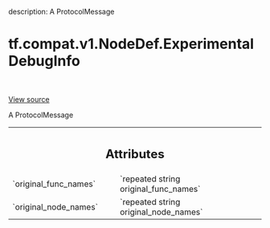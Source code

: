 description: A ProtocolMessage

<div itemscope itemtype="http://developers.google.com/ReferenceObject">
<meta itemprop="name" content="tf.compat.v1.NodeDef.ExperimentalDebugInfo" />
<meta itemprop="path" content="Stable" />
</div>

# tf.compat.v1.NodeDef.ExperimentalDebugInfo

<!-- Insert buttons and diff -->

<table class="tfo-notebook-buttons tfo-api nocontent" align="left">

</table>

<a target="_blank" href="/code/stable/tensorflow/core/framework/node_def.proto">View source</a>



A ProtocolMessage

<!-- Placeholder for "Used in" -->




<!-- Tabular view -->
 <table class="responsive fixed orange">
<colgroup><col width="214px"><col></colgroup>
<tr><th colspan="2"><h2 class="add-link">Attributes</h2></th></tr>

<tr>
<td>
`original_func_names`
</td>
<td>
`repeated string original_func_names`
</td>
</tr><tr>
<td>
`original_node_names`
</td>
<td>
`repeated string original_node_names`
</td>
</tr>
</table>



